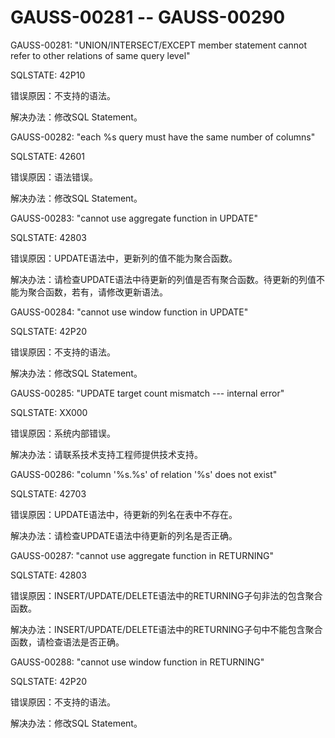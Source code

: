 # GAUSS-00281 -- GAUSS-00290<a name="ZH-CN_TOPIC_0302072877"></a>

GAUSS-00281: "UNION/INTERSECT/EXCEPT member statement cannot refer to other relations of same query level"

SQLSTATE: 42P10

错误原因：不支持的语法。

解决办法：修改SQL Statement。

GAUSS-00282: "each %s query must have the same number of columns"

SQLSTATE: 42601

错误原因：语法错误。

解决办法：修改SQL Statement。

GAUSS-00283: "cannot use aggregate function in UPDATE"

SQLSTATE: 42803

错误原因：UPDATE语法中，更新列的值不能为聚合函数。

解决办法：请检查UPDATE语法中待更新的列值是否有聚合函数。待更新的列值不能为聚合函数，若有，请修改更新语法。

GAUSS-00284: "cannot use window function in UPDATE"

SQLSTATE: 42P20

错误原因：不支持的语法。

解决办法：修改SQL Statement。

GAUSS-00285: "UPDATE target count mismatch --- internal error"

SQLSTATE: XX000

错误原因：系统内部错误。

解决办法：请联系技术支持工程师提供技术支持。

GAUSS-00286: "column '%s.%s' of relation '%s' does not exist"

SQLSTATE: 42703

错误原因：UPDATE语法中，待更新的列名在表中不存在。

解决办法：请检查UPDATE语法中待更新的列名是否正确。

GAUSS-00287: "cannot use aggregate function in RETURNING"

SQLSTATE: 42803

错误原因：INSERT/UPDATE/DELETE语法中的RETURNING子句非法的包含聚合函数。

解决办法：INSERT/UPDATE/DELETE语法中的RETURNING子句中不能包含聚合函数，请检查语法是否正确。

GAUSS-00288: "cannot use window function in RETURNING"

SQLSTATE: 42P20

错误原因：不支持的语法。

解决办法：修改SQL Statement。

